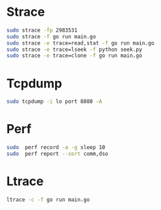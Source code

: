 # Strace
```bash
sudo strace -fp 2983531
sudo strace -f go run main.go 
sudo strace -e trace=read,stat -f go run main.go 
sudo strace -e trace=lseek -f python seek.py 
sudo strace -e trace=clone -f go run main.go 
```

# Tcpdump
```bash
sudo tcpdump -i lo port 8080 -A 
```

# Perf
```bash
sudo  perf record -a -g sleep 10
sudo  perf report --sort comm,dso
```

# Ltrace
```bash
ltrace -c -f go run main.go 
```
